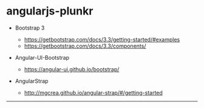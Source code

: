 
# angularjs-plunkr

* Bootstrap 3

  * https://getbootstrap.com/docs/3.3/getting-started/#examples
  * https://getbootstrap.com/docs/3.3/components/

* Angular-UI-Bootstrap

    * https://angular-ui.github.io/bootstrap/

* AngularStrap

    * http://mgcrea.github.io/angular-strap/#/getting-started


----

